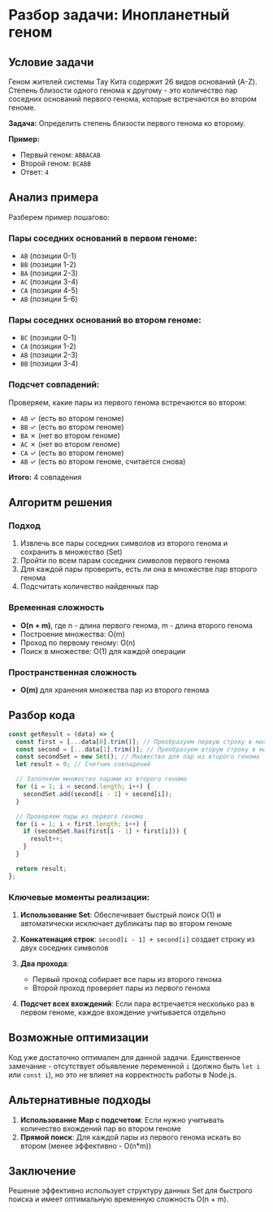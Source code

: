 # Разбор задачи: Инопланетный геном

## Условие задачи

Геном жителей системы Тау Кита содержит 26 видов оснований (A-Z). Степень близости одного генома к другому - это количество пар соседних оснований первого генома, которые встречаются во втором геноме.

**Задача:** Определить степень близости первого генома ко второму.

**Пример:**

- Первый геном: `ABBACAB`
- Второй геном: `BCABB`
- Ответ: `4`

## Анализ примера

Разберем пример пошагово:

### Пары соседних оснований в первом геноме:

- `AB` (позиции 0-1)
- `BB` (позиции 1-2)
- `BA` (позиции 2-3)
- `AC` (позиции 3-4)
- `CA` (позиции 4-5)
- `AB` (позиции 5-6)

### Пары соседних оснований во втором геноме:

- `BC` (позиции 0-1)
- `CA` (позиции 1-2)
- `AB` (позиции 2-3)
- `BB` (позиции 3-4)

### Подсчет совпадений:

Проверяем, какие пары из первого генома встречаются во втором:

- `AB` ✓ (есть во втором геноме)
- `BB` ✓ (есть во втором геноме)
- `BA` ✗ (нет во втором геноме)
- `AC` ✗ (нет во втором геноме)
- `CA` ✓ (есть во втором геноме)
- `AB` ✓ (есть во втором геноме, считается снова)

**Итого:** 4 совпадения

## Алгоритм решения

### Подход

1. Извлечь все пары соседних символов из второго генома и сохранить в множество (Set)
2. Пройти по всем парам соседних символов первого генома
3. Для каждой пары проверить, есть ли она в множестве пар второго генома
4. Подсчитать количество найденных пар

### Временная сложность

- **O(n + m)**, где n - длина первого генома, m - длина второго генома
- Построение множества: O(m)
- Проход по первому геному: O(n)
- Поиск в множестве: O(1) для каждой операции

### Пространственная сложность

- **O(m)** для хранения множества пар из второго генома

## Разбор кода

```javascript
const getResult = (data) => {
  const first = [...data[0].trim()]; // Преобразуем первую строку в массив символов
  const second = [...data[1].trim()]; // Преобразуем вторую строку в массив символов
  const secondSet = new Set(); // Множество для пар из второго генома
  let result = 0; // Счетчик совпадений

  // Заполняем множество парами из второго генома
  for (i = 1; i < second.length; i++) {
    secondSet.add(second[i - 1] + second[i]);
  }

  // Проверяем пары из первого генома
  for (i = 1; i < first.length; i++) {
    if (secondSet.has(first[i - 1] + first[i])) {
      result++;
    }
  }

  return result;
};
```

### Ключевые моменты реализации:

1. **Использование Set**: Обеспечивает быстрый поиск O(1) и автоматически исключает дубликаты пар во втором геноме

2. **Конкатенация строк**: `second[i - 1] + second[i]` создает строку из двух соседних символов

3. **Два прохода**:

   - Первый проход собирает все пары из второго генома
   - Второй проход проверяет пары из первого генома

4. **Подсчет всех вхождений**: Если пара встречается несколько раз в первом геноме, каждое вхождение учитывается отдельно

## Возможные оптимизации

Код уже достаточно оптимален для данной задачи. Единственное замечание - отсутствует объявление переменной `i` (должно быть `let i` или `const i`), но это не влияет на корректность работы в Node.js.

## Альтернативные подходы

1. **Использование Map с подсчетом**: Если нужно учитывать количество вхождений пар во втором геноме
2. **Прямой поиск**: Для каждой пары из первого генома искать во втором (менее эффективно - O(n\*m))

## Заключение

Решение эффективно использует структуру данных Set для быстрого поиска и имеет оптимальную временную сложность O(n + m).
